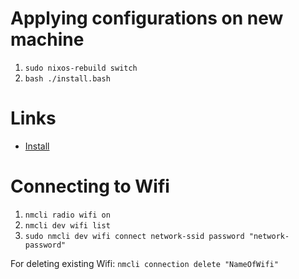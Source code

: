 # Applying configurations on new machine
1. `sudo nixos-rebuild switch`
1. `bash ./install.bash`

# Links
- [Install](https://nixos.org/manual/nixos/stable/#sec-installation-manual)

# Connecting to Wifi
1. `nmcli radio wifi on`
1. `nmcli dev wifi list`
1. `sudo nmcli dev wifi connect network-ssid password "network-password"`

For deleting existing Wifi: `nmcli connection delete "NameOfWifi"`
